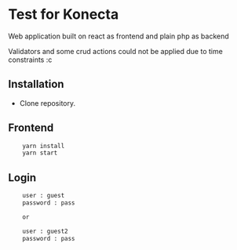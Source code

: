 # Test for Konecta

Web application built on react as frontend and plain php as backend

Validators and some crud actions could not be applied due to time constraints :c

## Installation

-   Clone repository.

## Frontend

```bash
    yarn install
    yarn start
```

## Login

```bash
    user : guest
    password : pass

    or

    user : guest2
    password : pass
```
